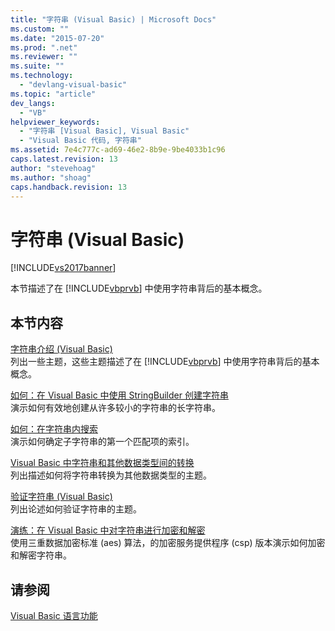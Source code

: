 ```yaml
---
title: "字符串 (Visual Basic) | Microsoft Docs"
ms.custom: ""
ms.date: "2015-07-20"
ms.prod: ".net"
ms.reviewer: ""
ms.suite: ""
ms.technology: 
  - "devlang-visual-basic"
ms.topic: "article"
dev_langs: 
  - "VB"
helpviewer_keywords: 
  - "字符串 [Visual Basic], Visual Basic"
  - "Visual Basic 代码, 字符串"
ms.assetid: 7e4c777c-ad69-46e2-8b9e-9be4033b1c96
caps.latest.revision: 13
author: "stevehoag"
ms.author: "shoag"
caps.handback.revision: 13
---
```

# 字符串 (Visual Basic)
[!INCLUDE[vs2017banner](../../../../visual-basic/includes/vs2017banner.md)]

本节描述了在 [!INCLUDE[vbprvb](../../../../csharp/programming-guide/concepts/linq/includes/vbprvb-md.md)] 中使用字符串背后的基本概念。  
  
## 本节内容  
 [字符串介绍 \(Visual Basic\)](../../../../visual-basic/programming-guide/language-features/strings/introduction-to-strings.md)  
 列出一些主题，这些主题描述了在 [!INCLUDE[vbprvb](../../../../csharp/programming-guide/concepts/linq/includes/vbprvb-md.md)] 中使用字符串背后的基本概念。  
  
 [如何：在 Visual Basic 中使用 StringBuilder 创建字符串](../../../../visual-basic/programming-guide/language-features/strings/how-to-create-strings-using-a-stringbuilder.md)  
 演示如何有效地创建从许多较小的字符串的长字符串。  
  
 [如何：在字符串内搜索](../../../../visual-basic/programming-guide/language-features/strings/how-to-search-within-a-string.md)  
 演示如何确定子字符串的第一个匹配项的索引。  
  
 [Visual Basic 中字符串和其他数据类型间的转换](../../../../visual-basic/programming-guide/language-features/strings/converting-between-strings-and-other-data-types.md)  
 列出描述如何将字符串转换为其他数据类型的主题。  
  
 [验证字符串 \(Visual Basic\)](../../../../visual-basic/programming-guide/language-features/strings/validating-strings.md)  
 列出论述如何验证字符串的主题。  
  
 [演练：在 Visual Basic 中对字符串进行加密和解密](../../../../visual-basic/programming-guide/language-features/strings/walkthrough-encrypting-and-decrypting-strings.md)  
 使用三重数据加密标准 \(aes\) 算法，的加密服务提供程序 \(csp\) 版本演示如何加密和解密字符串。  
  
## 请参阅  
 [Visual Basic 语言功能](../../../../visual-basic/programming-guide/language-features/index.md)